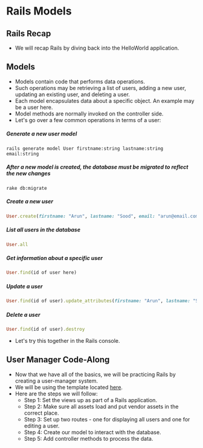 # Rails Models

## Rails Recap
- We will recap Rails by diving back into the HelloWorld application.

## Models
- Models contain code that performs data operations.
- Such operations may be retrieving a list of users, adding a new user, updating an existing user, and deleting a user.
- Each model encapsulates data about a specific object. An example may be a user here.
- Model methods are normally invoked on the controller side.
- Let's go over a few common operations in terms of a user:

##### Generate a new user model

```
rails generate model User firstname:string lastname:string email:string
```

##### After a new model is created, the database must be migrated to reflect the new changes

```
rake db:migrate
```

##### Create a new user

```ruby
User.create(firstname: "Arun", lastname: "Sood", email: "arun@email.com")
```

##### List all users in the database

```ruby
User.all
```

##### Get information about a specific user

```ruby
User.find(id of user here)
```

##### Update a user

```ruby
User.find(id of user).update_attributes(firstname: "Arun", lastname: "Sood", email: "arun@email.com")
```

##### Delete a user

```ruby
User.find(id of user).destroy
```

- Let's try this together in the Rails console.

## User Manager Code-Along
- Now that we have all of the basics, we will be practicing Rails by creating a user-manager system.
- We will be using the template located [here](user_database/).
- Here are the steps we will follow:
	- Step 1: Set the views up as part of a Rails application.
	- Step 2: Make sure all assets load and put vendor assets in the correct place.
	- Step 3: Set up two routes - one for displaying all users and one for editing a user.
	- Step 4: Create our model to interact with the database.
	- Step 5: Add controller methods to process the data.